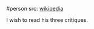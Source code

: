 #person 
src: [wikipedia](https://en.wikipedia.org/wiki/Immanuel_Kant) 

I wish to read his three critiques. 